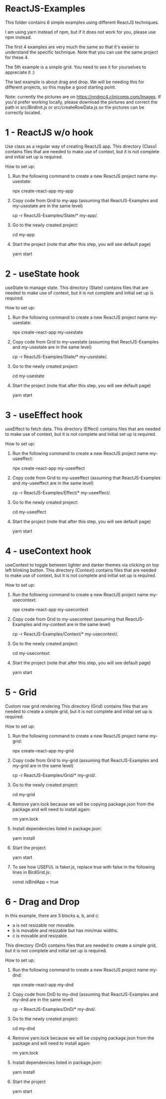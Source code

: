 # ReactJS-Examples

This folder contains 6 simple examples using different ReactJS techniques.

I am using yarn instead of npm, but if it does not work for you, please use npm instead.

The first 4 examples are very much the same so that it's easier to understand the specific technique. Note that you can use the same project for these 4.

The 5th example is a simple grid. You need to see it for yourselves to appreciate it :)

The last example is about drag and drop. We will be needing this for different projects, so this maybe a good starting point.

Note: currently the pictures are on https://nndmc4.clinicomp.com/Images. If you'd prefer working locally, please download the pictures and correct the path in src/BirdInit.js or src/createRowData.js so the pictures can be correctly located.

# 1 - ReactJS w/o hook
Use class as a regular way of creating ReactJS app.
This directory (Class) contains files that are needed to make use of context, but it is not complete and initial set up is required.

How to set up:
1) Run the following command to create a new ReactJS project name my-usestate:

   npx create-react-app my-app

2) Copy code from Grid to my-app (assuming that ReactJS-Examples and my-usestate are in the same level)

   cp -r ReactJS-Examples/State/* my-app/.
   
3) Go to the newly created project:

   cd my-app

4) Start the project (note that after this step, you will see default page)

   yarn start

# 2 - useState hook
useState to manage state.
This directory (State) contains files that are needed to make use of context, but it is not complete and initial set up is required.

How to set up:
1) Run the following command to create a new ReactJS project name my-usestate:

   npx create-react-app my-usestate

2) Copy code from Grid to my-usestate (assuming that ReactJS-Examples and my-usestate are in the same level)

   cp -r ReactJS-Examples/State/* my-usestate/.
   
3) Go to the newly created project:

   cd my-usestate

4) Start the project (note that after this step, you will see default page)

   yarn start
   
# 3 - useEffect hook
useEffect to fetch data.
This directory (Effect) contains files that are needed to make use of context, but it is not complete and initial set up is required.

How to set up:
1) Run the following command to create a new ReactJS project name my-useeffect:

   npx create-react-app my-useeffect

2) Copy code from Grid to my-useeffect (assuming that ReactJS-Examples and my-useeffect are in the same level)

   cp -r ReactJS-Examples/Effect/* my-useeffect/.
   
3) Go to the newly created project:

   cd my-useeffect

4) Start the project (note that after this step, you will see default page)

   yarn start

# 4 - useContext hook
useContext to toggle between lighter and darker themes via clicking on top left blinking button. 
This directory (Context) contains files that are needed to make use of context, but it is not complete and initial set up is required.

How to set up:
1) Run the following command to create a new ReactJS project name my-usecontext:

   npx create-react-app my-usecontext

2) Copy code from Grid to my-usecontext (assuming that ReactJS-Examples and my-context are in the same level)

   cp -r ReactJS-Examples/Context/* my-usecontext/.
   
3) Go to the newly created project:

   cd my-usecontext

4) Start the project (note that after this step, you will see default page)

   yarn start
   
   
# 5 - Grid
Custom row grid rendering
This directory (Grid) contains files that are needed to create a simple grid, but it is not complete and initial set up is required.

How to set up:
1) Run the following command to create a new ReactJS project name my-grid:

   npx create-react-app my-grid

2) Copy code from Grid to my-grid (assuming that ReactJS-Examples and my-grid are in the same level)

   cp -r ReactJS-Examples/Grid/* my-grid/.
   
3) Go to the newly created project:

   cd my-grid

4) Remove yarn.lock because we will be copying package.json from the package and will need to install again:

   rm yarn.lock
   
5) Install dependencies listed in package.json:

   yarn install
   
6) Start the project

   yarn start
   
7) To see how USEFUL is faker.js, replace true with false in the following lines in BirdGrid.js:

   const isBirdApp = true

   
# 6 - Drag and Drop
In this example, there are 3 blocks a, b, and c:
- a is not resizable nor movable. 
- b is movable and resizable but has min/max widths. 
- c is movable and resizable.

This directory (DnD) contains files that are needed to create a simple grid, but it is not complete and initial set up is required.

How to set up:
1) Run the following command to create a new ReactJS project name my-dnd:

   npx create-react-app my-dnd

2) Copy code from DnD to my-dnd (assuming that ReactJS-Examples and my-dnd are in the same level)

   cp -r ReactJS-Examples/DnD/* my-dnd/.
   
3) Go to the newly created project:

   cd my-dnd
   
4) Remove yarn.lock because we will be copying package.json from the package and will need to install again:

   rm yarn.lock
   
5) Install dependencies listed in package.json:

   yarn install
   
6) Start the project

   yarn start
